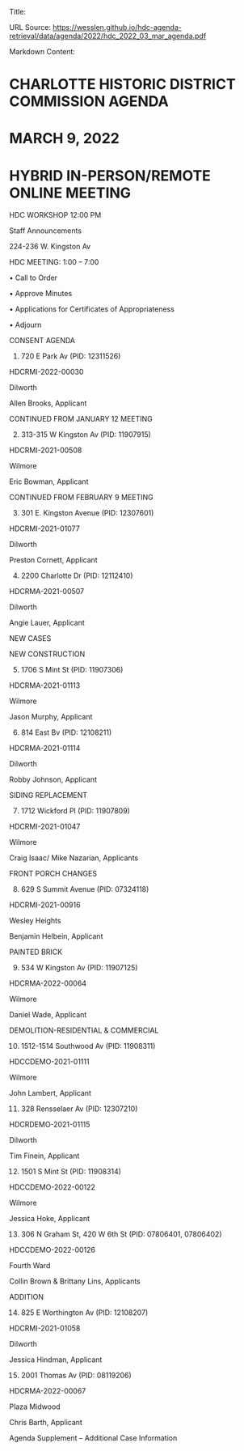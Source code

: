 Title: 

URL Source: https://wesslen.github.io/hdc-agenda-retrieval/data/agenda/2022/hdc_2022_03_mar_agenda.pdf

Markdown Content:
# CHARLOTTE HISTORIC DISTRICT COMMISSION AGENDA 

# MARCH 9, 2022 

# HYBRID IN-PERSON/REMOTE ONLINE MEETING 

HDC WORKSHOP 12:00 PM 

Staff Announcements 

224-236 W. Kingston Av 

HDC MEETING: 1:00 – 7:00 

• Call to Order 

• Approve Minutes 

• Applications for Certificates of Appropriateness 

• Adjourn 

CONSENT AGENDA 

1. 720 E Park Av (PID: 12311526) 

HDCRMI-2022-00030 

Dilworth 

Allen Brooks, Applicant 

CONTINUED FROM JANUARY 12 MEETING 

2. 313-315 W Kingston Av (PID: 11907915) 

HDCRMI-2021-00508 

Wilmore 

Eric Bowman, Applicant 

CONTINUED FROM FEBRUARY 9 MEETING 

3. 301 E. Kingston Avenue (PID: 12307601) 

HDCRMI-2021-01077 

Dilworth 

Preston Cornett, Applicant 

4. 2200 Charlotte Dr (PID: 12112410) 

HDCRMA-2021-00507 

Dilworth 

Angie Lauer, Applicant 

NEW CASES 

NEW CONSTRUCTION 

5. 1706 S Mint St (PID: 11907306) 

HDCRMA-2021-01113 

Wilmore 

Jason Murphy, Applicant 

6. 814 East Bv (PID: 12108211) 

HDCRMA-2021-01114 

Dilworth 

Robby Johnson, Applicant 

SIDING REPLACEMENT 

7. 1712 Wickford Pl (PID: 11907809) 

HDCRMI-2021-01047 

Wilmore 

Craig Isaac/ Mike Nazarian, Applicants 

FRONT PORCH CHANGES 

8. 629 S Summit Avenue (PID: 07324118) 

HDCRMI-2021-00916 

Wesley Heights 

Benjamin Helbein, Applicant 

PAINTED BRICK 

9. 534 W Kingston Av (PID: 11907125) 

HDCRMA-2022-00064 

Wilmore 

Daniel Wade, Applicant 

DEMOLITION-RESIDENTIAL & COMMERCIAL 

10. 1512-1514 Southwood Av (PID: 11908311) 

HDCCDEMO-2021-01111 

Wilmore 

John Lambert, Applicant 

11. 328 Rensselaer Av (PID: 12307210) 

HDCRDEMO-2021-01115 

Dilworth 

Tim Finein, Applicant 

12. 1501 S Mint St (PID: 11908314) 

HDCCDEMO-2022-00122 

Wilmore 

Jessica Hoke, Applicant 

13. 306 N Graham St, 420 W 6th St (PID: 07806401, 07806402) 

HDCCDEMO-2022-00126 

Fourth Ward 

Collin Brown & Brittany Lins, Applicants 

ADDITION 

14. 825 E Worthington Av (PID: 12108207) 

HDCRMI-2021-01058 

Dilworth 

Jessica Hindman, Applicant 

15. 2001 Thomas Av (PID: 08119206) 

HDCRMA-2022-00067 

Plaza Midwood 

Chris Barth, Applicant 

Agenda Supplement – Additional Case Information

